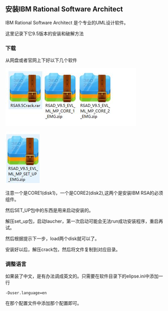 ## 安装IBM Rational Software Architect
IBM Rational Software Architect 是个专业的UML设计软件。

这里记录下它9.5版本的安装和破解方法

### 下载
从网盘或者官网上下好以下几个软件

![](image/ibm0.jpg)

![](image/ibm1.jpg)

注意一个是CORE1(disk1)，一个是CORE2(disk2),这两个是安装IBM RSA的必须组件。

然后SET_UP包中的东西是用来启动安装的。

解压set_up包，启动laucher，第一次启动可能会无法run成功安装程序，重启再试。

然后根据提示下一步，load两个disk就可以了。

安装好以后，解压crack包，然后将文件复制到对应目录。

### 调整语言
如果装了中文，是有办法调成英文的。只需要在软件目录下的elipse.ini中添加一行

```
-Duser.language=en
```

在那个配置文件中添加那个配置即可。
